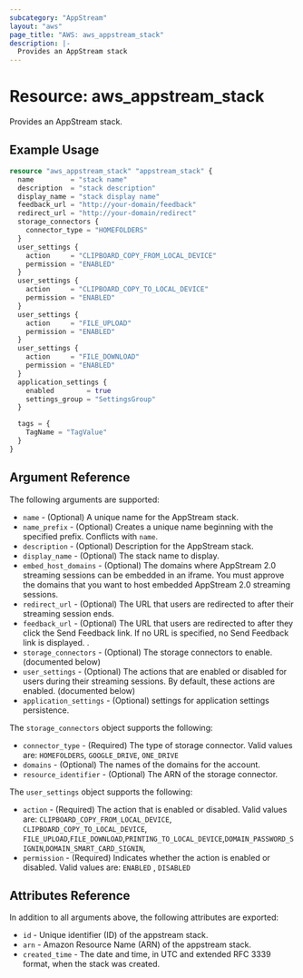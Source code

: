 ```yaml
---
subcategory: "AppStream"
layout: "aws"
page_title: "AWS: aws_appstream_stack"
description: |-
  Provides an AppStream stack
---
```


# Resource: aws_appstream_stack

Provides an AppStream stack.

## Example Usage

```terraform
resource "aws_appstream_stack" "appstream_stack" {
  name         = "stack name"
  description  = "stack description"
  display_name = "stack display name"
  feedback_url = "http://your-domain/feedback"
  redirect_url = "http://your-domain/redirect"
  storage_connectors {
    connector_type = "HOMEFOLDERS"
  }
  user_settings {
    action     = "CLIPBOARD_COPY_FROM_LOCAL_DEVICE"
    permission = "ENABLED"
  }
  user_settings {
    action     = "CLIPBOARD_COPY_TO_LOCAL_DEVICE"
    permission = "ENABLED"
  }
  user_settings {
    action     = "FILE_UPLOAD"
    permission = "ENABLED"
  }
  user_settings {
    action     = "FILE_DOWNLOAD"
    permission = "ENABLED"
  }
  application_settings {
    enabled        = true
    settings_group = "SettingsGroup"
  }

  tags = {
    TagName = "TagValue"
  }
}
```

## Argument Reference

The following arguments are supported:

* `name` - (Optional) A unique name for the AppStream stack.
* `name_prefix` - (Optional) Creates a unique name beginning with the specified prefix. Conflicts with `name`.
* `description` - (Optional) Description for the AppStream stack.
* `display_name` - (Optional) The stack name to display.
* `embed_host_domains` - (Optional) The domains where AppStream 2.0 streaming sessions can be embedded in an iframe. You must approve the domains that you want to host embedded AppStream 2.0 streaming sessions.
* `redirect_url` - (Optional) The URL that users are redirected to after their streaming session ends.
* `feedback_url` - (Optional) The URL that users are redirected to after they click the Send Feedback link. If no URL is specified, no Send Feedback link is displayed. .
* `storage_connectors` - (Optional) The storage connectors to enable. (documented below)
* `user_settings` - (Optional) The actions that are enabled or disabled for users during their streaming sessions. By default, these actions are enabled. (documented below)
* `application_settings` - (Optional) settings for application settings persistence.


The `storage_connectors` object supports the following:

* `connector_type` - (Required) The type of storage connector. Valid values are: `HOMEFOLDERS`, `GOOGLE_DRIVE`, `ONE_DRIVE`
* `domains` - (Optional) The names of the domains for the account.
* `resource_identifier` - (Optional) The ARN of the storage connector.

The `user_settings` object supports the following:

* `action` - (Required) The action that is enabled or disabled. Valid values are: `CLIPBOARD_COPY_FROM_LOCAL_DEVICE`, `CLIPBOARD_COPY_TO_LOCAL_DEVICE`, `FILE_UPLOAD`,`FILE_DOWNLOAD`,`PRINTING_TO_LOCAL_DEVICE`,`DOMAIN_PASSWORD_SIGNIN`,`DOMAIN_SMART_CARD_SIGNIN`,
* `permission` - (Required) Indicates whether the action is enabled or disabled. Valid values are: `ENABLED` , `DISABLED`


## Attributes Reference

In addition to all arguments above, the following attributes are exported:

* `id` - Unique identifier (ID) of the appstream stack.
* `arn` - Amazon Resource Name (ARN) of the appstream stack.
* `created_time` - The date and time, in UTC and extended RFC 3339 format, when the stack was created.
